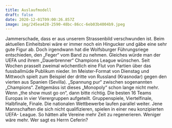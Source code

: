 ```yaml
---
title: Auslaufmodell
draft: false
date: 2020-12-01T09:00:26.857Z
image: img/245ea428-2590-48bc-86cc-6eb03b4004b9.jpeg
---
```

Jammerschade, dass er aus unserem Strassenbild verschwunden ist. Beim aktuellen Einheitsbrei wäre er immer noch ein Hingucker und gäbe eine sehr gute Figur ab. Doch irgendwann hat die Wolfsburger Führungsriege entschieden, den „Feger“ vom Band zu nehmen. Gleiches würde man der UEFA und ihrem „Dauerbrenner“ Champions  League wünschen. Seit Wochen prasselt zweimal wöchentlich eine Flut von Partien über das fussballmüde Publikum nieder. Im Meister-Format von Dienstag und Mittwoch spielt zum Beispiel der dritte von Russland (Krasnodar) gegen den vierten aus Spanien (Sevilla). „Spannung pur“ zwischen sogenannten „Champions“. Zeitgemäss ist dieses „Monopoly“ schon lange nicht mehr. Wenn „the show must go on“, dann bitte richtig. Die besten 16 Teams  Europas in vier Vierergruppen aufgeteilt. Gruppenspiele, Viertelfinale, Halbfinale, Finale. Die nationalen Wettbewerbe laufen parallel weiter. Jene Mannschaften die sich nicht qualifizieren, spielen in einer neu konzipierten UEFA- League. So hätten alle Vereine mehr Zeit zu regenerieren. Weniger wäre mehr. Wer sagt es Herrn Ceferin?
